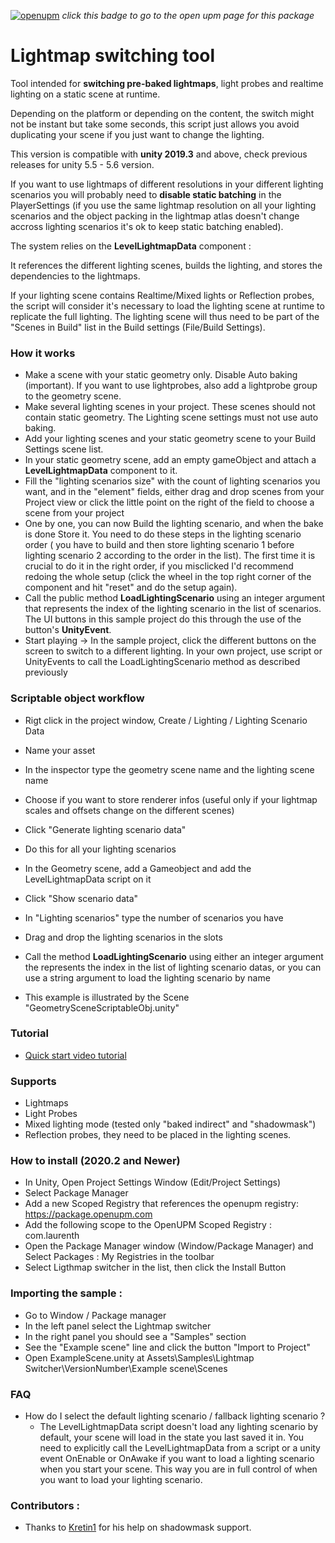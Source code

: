 [![openupm](https://img.shields.io/npm/v/com.laurenth.lightingtools-lightmapswitcher?label=openupm&registry_uri=https://package.openupm.com)](https://openupm.com/packages/com.laurenth.lightingtools-lightmapswitcher/) _click this badge to go to the open upm page for this package_

# Lightmap switching tool

Tool intended for **switching pre-baked lightmaps**, light probes and realtime lighting on a static scene at runtime.

Depending on the platform or depending on the content, the switch might not be instant but take some seconds, this script just allows you avoid duplicating your scene if you just want to change the lighting.

This version is compatible with **unity 2019.3** and above, check previous releases for unity 5.5 - 5.6 version.

If you want to use lightmaps of different resolutions in your different lighting scenarios you will probably need to **disable static batching** in the PlayerSettings (if you use the same lightmap resolution on all your lighting scenarios and the object packing in the lightmap atlas doesn't change accross lighting scenarios it's ok to keep static batching enabled).

The system relies on the **LevelLightmapData** component :

It references the different lighting scenes, builds the lighting, and stores the dependencies to the lightmaps.

If your lighting scene contains Realtime/Mixed lights or Reflection probes, the script will consider it's necessary to load the lighting scene at runtime to replicate the full lighting. The lighting scene will thus need to be part of the "Scenes in Build" list in the Build settings (File/Build Settings).

### How it works

- Make a scene with your static geometry only. Disable Auto baking (important). If you want to use lightprobes, also add a lightprobe group to the geometry scene.
- Make several lighting scenes in your project. These scenes should not contain static geometry. The Lighting scene settings must not use auto baking.
- Add your lighting scenes and your static geometry scene to your Build Settings scene list.
- In your static geometry scene, add an empty gameObject and attach a **LevelLightmapData** component to it. 
- Fill the "lighting scenarios size" with the count of lighting scenarios you want, and in the "element" fields, either drag and drop scenes from your Project view or click the little point on the right of the field to choose a scene from your project
- One by one, you can now Build the lighting scenario, and when the bake is done Store it. You need to do these steps in the lighting scenario order ( you have to build and then store lighting scenario 1 before lighting scenario 2 according to the order in the list). The first time it is crucial to do it in the right order, if you misclicked I'd recommend redoing the whole setup (click the wheel in the top right corner of the component and hit "reset" and do the setup again).
- Call the public method **LoadLightingScenario** using an integer argument that represents the index of the lighting scenario in the list of scenarios. The UI buttons in this sample project do this through the use of the button's **UnityEvent**.
- Start playing -> In the sample project, click the different buttons on the screen to switch to a different lighting. In your own project, use script or UnityEvents to call the LoadLightingScenario method as described previously

### Scriptable object workflow

- Rigt click in the project window, Create / Lighting / Lighting Scenario Data
- Name your asset
- In the inspector type the geometry scene name and the lighting scene name
- Choose if you want to store renderer infos (useful only if your lightmap scales and offsets change on the different scenes)
- Click "Generate lighting scenario data"
- Do this for all your lighting scenarios

- In the Geometry scene, add a Gameobject and add the LevelLightmapData script on it
- Click "Show scenario data"
- In "Lighting scenarios" type the number of scenarios you have
- Drag and drop the lighting scenarios in the slots
- Call the method **LoadLightingScenario** using either an integer argument the represents the index in the list of lighting scenario datas, or you can use a string argument to load the lighting scenario by name
- This example is illustrated by the Scene "GeometrySceneScriptableObj.unity"

### Tutorial
- [Quick start video tutorial](https://drive.google.com/file/d/11InmKeKM6IMg445iYz4N89Zkerre_Mot/view?usp=sharing)

### Supports

- Lightmaps
- Light Probes
- Mixed lighting mode (tested only "baked indirect" and "shadowmask")
- Reflection probes, they need to be placed in the lighting scenes.

### How to install (2020.2 and Newer)
- In Unity, Open Project Settings Window (Edit/Project Settings) 
- Select Package Manager
- Add a new Scoped Registry that references the openupm registry: https://package.openupm.com
- Add the following scope to the OpenUPM Scoped Registry : com.laurenth
- Open the Package Manager window (Window/Package Manager) and Select Packages : My Registries in the toolbar
- Select Ligthmap switcher in the list, then click the Install Button

### Importing the sample :

- Go to Window / Package manager
- In the left panel select the Lightmap switcher
- In the right panel you should see a "Samples" section
- See the "Example scene" line and click the button "Import to Project"
- Open ExampleScene.unity at Assets\Samples\Lightmap Switcher\VersionNumber\Example scene\Scenes

### FAQ

- How do I select the default lighting scenario / fallback lighting scenario ?
  - The LevelLightmapData script doesn't load any lighting scenario by default, your scene will load in the state you last saved it in. You need to explicitly call the LevelLightmapData from a script or a unity event OnEnable or OnAwake if you want to load a lighting scenario when you start your scene. This way you are in full control of when you want to load your lighting scenario.

### Contributors :

- Thanks to [Kretin1](https://github.com/Kretin1) for his help on shadowmask support.
